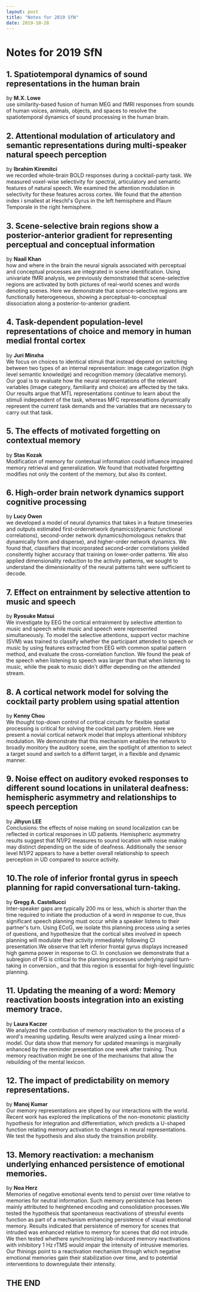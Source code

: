 ```yaml
---
layout: post
title: "Notes for 2019 SfN"
date: 2019-10-28
---
```


# Notes for 2019 SfN
## 1. Spatiotemporal dynamics of sound representations in the human brain
by **M.X. Lowe**<br/>
use similarity-based fusion of human MEG and fMRI responses from sounds of human voices, animals, objects, and spaces to resolve the spatiotemporal dynamics of sound processing in the human brain.

## 2. Attentional modulation of articulatory and semantic representations during multi-speaker natural speech perception
by **Ibrahim Kiremitci**<br/>
we recorded whole-brain BOLD responses during a cocktail-party task. We measured voxel-wise selectivity for spectral, articulatory and semantic features of natural speech. We examined the attention modulation in selectivity for these features across cortex. We found that the attention index i smallest at Heschl's Gyrus in the left hemisphere and Plaum Temporale in the right hemisphere.

## 3. Scene-selective brain regions show a posterior-anterior gradient for representing perceptual and conceptual information
by **Naail Khan**<br/>
how and where in the brain the neural signals associated with perceptual and conceptual processes are integrated in scene identification. Using univariate fMRI analysis, we previously demonstrated that scene-selective regions are activated by both pictures of real-world scenes and words denoting scenes. Here we demonstrate that scence-selective regions are functionally heterogeneous, showing a perceptual-to-conceptual dissociation along a posterior-to-anterior gradient.

## 4. Task-dependent population-level representations of choice and memory in human medial frontal cortex
by **Juri Minxha**<br/>
We focus on choices to identical stimuli that instead depend on switching between two types of an internal representation: image categorization (high level semantic knowledge) and recognition memory (decalative memory). Our goal is to evaluate how the neural representations of the relevant variables (image category, familiarity and choice) are affected by the taks. Our results argue that MTL representations continue to learn about the stimuli independent of the task, whereas MFC represenattions dynamically represent the current task demands and the variables that are necessary to carry out that task.

## 5. The effects of motivated forgetting on contextual memory
by **Stas Kozak**<br/>
Modification of memory for contextual information could influence impaired memory retrieval and generalization. We found that motivated forgetting modifies not only the content of the memory, but also its context.

## 6. High-order brain network dynamics support cognitive processing
by **Lucy Owen**<br/>
we developed a model of neural dynamics that takes in a feature timeseries and outputs estimated first-ordernetwork dynamics(dynamic functional correlations), second-order network dynamics(homologous netwkrs that dynamically form and disperse), and higher-order network dynamics. We found that, classifiers that incorporated second-order correlations yielded consitently higher accuracy that training on lower-order patterns. We also applied dimensionality reduction to the activity patterns, we sought to understand the dimensionality of the neural patterns taht were sufficient to decode.

## 7. Effect on entrainment by selective attention to music and speech
by **Ryosuke Matsui**<br/>
We investigate by EEG the cortical entrainment by selective attention to music and speech while music and speech were represented simultaneously. To model the selective attentions, support vector machine (SVM) was trained to classify whether the participant attended to speech or music by using features extracted from EEG with common spatial pattern method, and evaluate the cross-correlation function. We found the peak of the speech when listening to speech was larger than that when listening to music, while the peak to music didn't differ depending on the attended stream.

## 8. A cortical network model for solving the cocktail party problem using spatial attention
by **Kenny Chou**<br/>
We thought top-down control of cortical circuits for flexible spatial processing is critical for solving the cocktail party problem. Here we present a novial cortical network model that imploys attentional inhibitory modulation. We demonstrate that this mechanism enables the network to broadly monitory the auditory scene, aim the spotlight of attention to select a target sound and switch to a differnt target, in a flexible and dynamic manner.

## 9. Noise effect on auditory evoked responses to different sound locations in unilateral deafness: hemispheric asymmetry and relationships to speech perception
by **Jihyun LEE**<br/>
Conclusions: the effects of noise making on sound localization can be reflected in cortical responses in UD patients. Hemispheric asymmetry results suggest that N1/P2 measures to sound location with noise making may distinct depending on the side of deafness. Additionally the sensor level N1/P2 appears to have a better overall relationship to speech perception in UD compared to source activity.

## 10.The role of inferior frontal gyrus in speech planning for rapid conversational turn-taking.
by **Gregg A. Castellucci**<br/>
Inter-speaker gaps are typically 200 ms or less, which is shorter than the time required to initiate the production of a word in response to cue, thus significant speech planning must occur while a speaker listens to their partner's turn. Using ECoG, we isolate this planning process using a series of questions, and hypothesize that the cortical sites involved in speech planning will modulate their activity immediately following CI presentation.We observe that left inferior frontal gyrus displays increased high gamma power in response to CI. In conclusion we demonstrate that a subregion of IFG is critical to the planning processes underlying rapid turn-taking in conversion., and that this region is essential for high-level linguistic planning.

## 11. Updating the meaning of a word: Memory reactivation boosts integration into an existing memory trace.
by **Laura Kaczer**<br/>
We analyzed the contribution of memory reactivation to the process of a word's meaning updating. Results were analyzed using a linear mixed-model. Our data show that memory for updated meanings is marginally enhanced by the reminder presentation one week after training. Thus memory reactivation might be one of the mechanisms that allow the rebuilding of the mental lexicon.

## 12. The impact of predictability on memory representations.
by **Manoj Kumar**<br/>
Our memory representations are shped by our interactions with the world. Recent work has explored the implications of the non-monotonic plasticity hypothesis for integration and differentiation, which predicts a U-shaped function relating memory activation to changes in neural representations. We test the hypothesis and also study the trainsition probility.

## 13. Memory reactivation: a mechanism underlying enhanced persistence of emotional memories.
by **Noa Herz**<br/>
Memories of negative emotional events tend to persist over time relative to memories for neutral information. Such memory persistence has benen mainly attributed to heightened encoding and consolidation processes.We tested the hypothesis that spontaneous reactivations of stressful events function as part of a mechanism enhancing persistence of visual emotional memory. Results indicated that persistence of memory for scenes that intruded was enhanced relative to memory for scenes that did not intrude. We then tested whethere synchronizing lab-induced memory reactivations with inhibitory 1 Hz rTMS would impair the intensity of intrusive memories. Our fhinings point to a reactivation mechanism through which negative emotional memories gain their stabilization over time, and to potential interventions to downregulate their intensity.

## THE END
